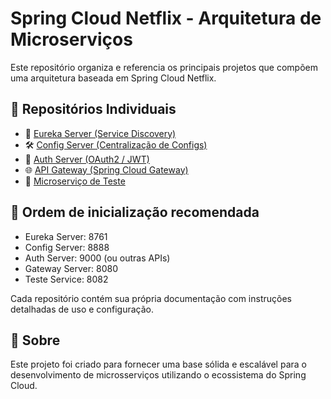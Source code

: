 # Spring Cloud Netflix - Arquitetura de Microserviços

Este repositório organiza e referencia os principais projetos que compõem uma arquitetura baseada em Spring Cloud Netflix.

## 🔗 Repositórios Individuais

- 🧭 [Eureka Server (Service Discovery)](https://github.com/marcellopedrosa/eureka-server)
- 🛠️ [Config Server (Centralização de Configs)](https://github.com/marcellopedrosa/config-server)
- 🔐 [Auth Server (OAuth2 / JWT)](https://github.com/marcellopedrosa/auth-server)
- 🌐 [API Gateway (Spring Cloud Gateway)](https://github.com/marcellopedrosa/api-gateway)
- 📌 [Microserviço de Teste](https://github.com/marcellopedrosa/teste-service)

## 🔗 Ordem de inicialização recomendada

- Eureka Server: 8761
- Config Server: 8888
- Auth Server: 9000 (ou outras APIs)
- Gateway Server: 8080
- Teste Service: 8082

Cada repositório contém sua própria documentação com instruções detalhadas de uso e configuração.

## 📌 Sobre

Este projeto foi criado para fornecer uma base sólida e escalável para o desenvolvimento de microsserviços utilizando o ecossistema do Spring Cloud.
